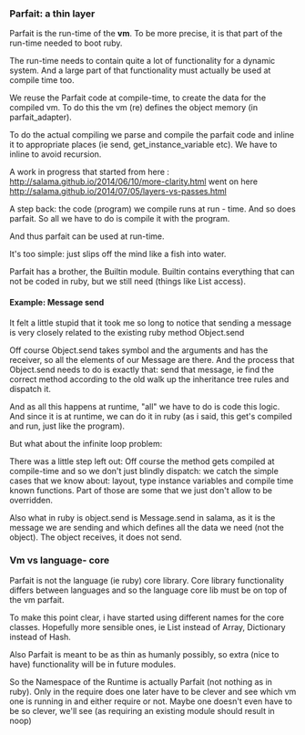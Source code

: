 ### Parfait: a thin layer

Parfait is the run-time of the **vm**.
To be more precise, it is that part of the run-time needed to boot ruby.

The run-time needs to contain quite a lot of functionality for a dynamic system.
And a large part of that functionality must actually be used at compile time too.

We reuse the Parfait code at compile-time, to create the data for the compiled vm.
To do this the vm (re) defines the object memory (in parfait_adapter).

To do the actual compiling we parse and compile the parfait code and inline it to
appropriate places (ie send, get_instance_variable etc). We have to inline to avoid recursion.

A work in progress that started from here : http://salama.github.io/2014/06/10/more-clarity.html
went on here http://salama.github.io/2014/07/05/layers-vs-passes.html

A step back:  the code (program) we compile runs at run - time.
And so does parfait. So all we have to do is compile it with the program.

And thus parfait can be used at run-time.

It's too simple: just slips off the mind like a fish into water.

Parfait has a brother, the Builtin module. Builtin contains everything that can not be coded in ruby,
but we still need (things like List access).

#### Example: Message send

It felt a little stupid that it took me so long to notice that sending a message is very closely
related to the existing ruby method Object.send

Off course Object.send takes symbol and the arguments and has the receiver, so all the elements of our
Message are there. And the process that Object.send needs to do is exactly that:
send that message, ie find the correct method according to the old walk up the inheritance tree rules and dispatch it.

And as all this happens at runtime, "all" we have to do is code this logic. And since it is at runtime,
we can do it in ruby (as i said, this get's compiled and run, just like the program).

But what about the infinite loop problem:

There was a little step left out: Off course the method gets compiled at compile-time and so
we don't just blindly dispatch: we catch the simple cases that we know about:
layout, type instance variables and compile time known functions.
Part of those are some that we just don't allow to be overridden.

Also what in ruby is object.send is Message.send in salama, as it is the message we are sending and
which defines all the  data we need (not the object). The object receives, it does not send.

### Vm vs language- core

Parfait is not the language (ie ruby) core library. Core library functionality differs between
languages and so the language core lib must be on top of the vm parfait.

To make this point clear, i have started using different names for the core classes. Hopefully
more sensible ones, ie List instead of Array, Dictionary instead of Hash.

Also Parfait is meant to be as thin as humanly possibly, so extra (nice to have) functionality
will be in future modules.

So the Namespace of the Runtime is actually Parfait (not nothing as in ruby).
Only in the require does one later have to be clever and see which vm one is running in and either
require or not. Maybe one doesn't even have to be so clever, we'll see (as requiring an existing
module should result in noop)

